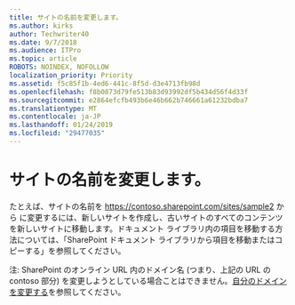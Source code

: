 ```yaml
---
title: サイトの名前を変更します。
ms.author: kirks
author: Techwriter40
ms.date: 9/7/2018
ms.audience: ITPro
ms.topic: article
ROBOTS: NOINDEX, NOFOLLOW
localization_priority: Priority
ms.assetid: f5c85f1b-4ed6-441c-8f5d-d3e4713fb98d
ms.openlocfilehash: f8b0873d79fe513b83d93992df5b434d56f4d33f
ms.sourcegitcommit: e2864efcfb493b6e46b662b746661a61232bdba7
ms.translationtype: MT
ms.contentlocale: ja-JP
ms.lasthandoff: 01/24/2019
ms.locfileid: "29477035"
---
```

# <a name="rename-a-site"></a>サイトの名前を変更します。

たとえば、サイトの名前を https://contoso.sharepoint.com/sites/sample2 から [](https://go.microsoft.com/fwlink/?Linkid=2018691) に変更するには、新しいサイトを作成し、古いサイトのすべてのコンテンツを新しいサイトに移動します。ドキュメント ライブラリ内の項目を移動する方法については、「SharePoint ドキュメント ライブラリから項目を移動またはコピーする」を参照してください。
  
注: SharePoint のオンライン URL 内のドメイン名 (つまり、上記の URL の contoso 部分) を変更しようとしている場合ことはできません。[自分のドメインを変更する](https://go.microsoft.com/fwlink/?Linkid=2018696)を参照してください。
  

